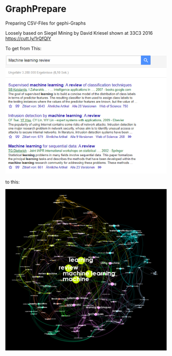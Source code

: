 # GraphPrepare
Preparing CSV-Files for gephi-Graphs

Loosely based on Siegel Mining by David Kriesel shown at 33C3 2016
https://cutt.ly/1rQfQlY

To get from This:

![](image.png)

to this:

![](ML_Graph.png)
